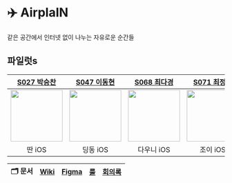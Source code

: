 # ✈️ AirplaIN
같은 공간에서 인터넷 없이 나누는 자유로운 순간들

## 파일럿s
|[S027 박승찬](https://github.com/eemdeeks)|[S047 이동현](https://github.com/taipaise)|[S068 최다경](https://github.com/ekrud99)|[S071 최정인](https://github.com/choijungp)|
|:--:|:--:|:--:|:--:|
| <img src="https://avatars.githubusercontent.com/u/87136217?v=4" width="120"> | <img src="https://avatars.githubusercontent.com/u/83569908?v=4" width="120"> | <img src="https://avatars.githubusercontent.com/u/99407953?v=4" width="120"> | <img src="https://avatars.githubusercontent.com/u/37467592?v=4" width="120"> | 
|딴 iOS |딩동 iOS|다우니 iOS|조이 iOS|



|🗂️ 문서|[Wiki](https://github.com/boostcampwm-2024/iOS02-AirplaIN/wiki)|[Figma](https://www.figma.com/design/VWjVZaFHNeyVsxVQ3G8uQ8/iOS02?node-id=6-3&t=VciBXzzKNiRuMNYY-1)|[룰](https://github.com/boostcampwm-2024/iOS02-AirplaIN/wiki/%F0%9F%91%A9%F0%9F%8F%BB%E2%80%8D%E2%9A%96%EF%B8%8F-%EA%B7%B8%EB%9D%BC%EC%9A%B4%EB%93%9C-%EB%A3%B0)|[회의록](https://buttoned-package-f84.notion.site/12f856db8fa0818b8829ea7237630158?v=12f856db8fa0811593cc000c734f1531&pvs=4)|
|--|--|--|--|--|
